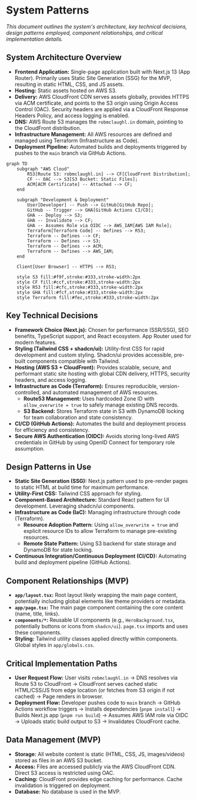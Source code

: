 # System Patterns

*This document outlines the system's architecture, key technical decisions, design patterns employed, component relationships, and critical implementation details.*

## System Architecture Overview

*   **Frontend Application:** Single-page application built with Next.js 13 (App Router). Primarily uses Static Site Generation (SSG) for the MVP, resulting in static HTML, CSS, and JS assets.
*   **Hosting:** Static assets hosted on AWS S3.
*   **Delivery:** AWS CloudFront CDN serves assets globally, provides HTTPS via ACM certificate, and points to the S3 origin using Origin Access Control (OAC). Security headers are applied via a CloudFront Response Headers Policy, and access logging is enabled.
*   **DNS:** AWS Route 53 manages the `robmclaughl.in` domain, pointing to the CloudFront distribution.
*   **Infrastructure Management:** All AWS resources are defined and managed using Terraform (Infrastructure as Code).
*   **Deployment Pipeline:** Automated builds and deployments triggered by pushes to the `main` branch via GitHub Actions.

```mermaid
graph TD
    subgraph "AWS Cloud"
        R53[Route 53: robmclaughl.in] --> CF[CloudFront Distribution];
        CF -- OAC --> S3[S3 Bucket: Static Files];
        ACM[ACM Certificate] -- Attached --> CF;
    end

    subgraph "Development & Deployment"
        User[Developer] -- Push --> GitHub[GitHub Repo];
        GitHub -- Trigger --> GHA[GitHub Actions CI/CD];
        GHA -- Deploy --> S3;
        GHA -- Invalidate --> CF;
        GHA -- Assumes Role via OIDC --> AWS_IAM[AWS IAM Role];
        Terraform[Terraform Code] -- Defines --> R53;
        Terraform -- Defines --> CF;
        Terraform -- Defines --> S3;
        Terraform -- Defines --> ACM;
        Terraform -- Defines --> AWS_IAM;
    end

    Client[User Browser] -- HTTPS --> R53;

    style S3 fill:#f9f,stroke:#333,stroke-width:2px
    style CF fill:#ccf,stroke:#333,stroke-width:2px
    style R53 fill:#cfc,stroke:#333,stroke-width:2px
    style GHA fill:#fcf,stroke:#333,stroke-width:2px
    style Terraform fill:#fec,stroke:#333,stroke-width:2px
```

## Key Technical Decisions

*   **Framework Choice (Next.js):** Chosen for performance (SSR/SSG), SEO benefits, TypeScript support, and React ecosystem. App Router used for modern features.
*   **Styling (Tailwind CSS + shadcn/ui):** Utility-first CSS for rapid development and custom styling. Shadcn/ui provides accessible, pre-built components compatible with Tailwind.
*   **Hosting (AWS S3 + CloudFront):** Provides scalable, secure, and performant static site hosting with global CDN delivery, HTTPS, security headers, and access logging.
*   **Infrastructure as Code (Terraform):** Ensures reproducible, version-controlled, and automated management of AWS resources.
    *   **Route53 Management:** Uses hardcoded Zone ID with `allow_overwrite = true` to safely manage existing DNS records.
    *   **S3 Backend:** Stores Terraform state in S3 with DynamoDB locking for team collaboration and state consistency.
*   **CI/CD (GitHub Actions):** Automates the build and deployment process for efficiency and consistency.
*   **Secure AWS Authentication (OIDC):** Avoids storing long-lived AWS credentials in GitHub by using OpenID Connect for temporary role assumption.

## Design Patterns in Use

*   **Static Site Generation (SSG):** Next.js pattern used to pre-render pages to static HTML at build time for maximum performance.
*   **Utility-First CSS:** Tailwind CSS approach for styling.
*   **Component-Based Architecture:** Standard React pattern for UI development. Leveraging shadcn/ui components.
*   **Infrastructure as Code (IaC):** Managing infrastructure through code (Terraform).
    *   **Resource Adoption Pattern:** Using `allow_overwrite = true` and explicit resource IDs to allow Terraform to manage pre-existing resources.
    *   **Remote State Pattern:** Using S3 backend for state storage and DynamoDB for state locking.
*   **Continuous Integration/Continuous Deployment (CI/CD):** Automating build and deployment pipeline (GitHub Actions).

## Component Relationships (MVP)

*   **`app/layout.tsx`:** Root layout likely wrapping the main page content, potentially including global elements like theme providers or metadata.
*   **`app/page.tsx`:** The main page component containing the core content (name, title, links).
*   **`components/*`:** Reusable UI components (e.g., `HeroBackground.tsx`, potentially buttons or icons from `shadcn/ui`). `page.tsx` imports and uses these components.
*   **Styling:** Tailwind utility classes applied directly within components. Global styles in `app/globals.css`.

## Critical Implementation Paths

*   **User Request Flow:** User visits `robmclaughl.in` -> DNS resolves via Route 53 to CloudFront -> CloudFront serves cached static HTML/CSS/JS from edge location (or fetches from S3 origin if not cached) -> Page renders in browser.
*   **Deployment Flow:** Developer pushes code to `main` branch -> GitHub Actions workflow triggers -> Installs dependencies (`pnpm install`) -> Builds Next.js app (`pnpm run build`) -> Assumes AWS IAM role via OIDC -> Uploads static build output to S3 -> Invalidates CloudFront cache.

## Data Management (MVP)

*   **Storage:** All website content is static (HTML, CSS, JS, images/videos) stored as files in an AWS S3 bucket.
*   **Access:** Files are accessed publicly via the AWS CloudFront CDN. Direct S3 access is restricted using OAC.
*   **Caching:** CloudFront provides edge caching for performance. Cache invalidation is triggered on deployment.
*   **Database:** No database is used in the MVP.
